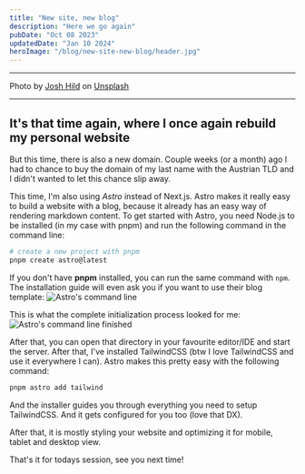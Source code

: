 ```yaml
---
title: "New site, new blog"
description: "Here we go again"
pubDate: "Oct 08 2023"
updatedDate: "Jan 10 2024"
heroImage: "/blog/new-site-new-blog/header.jpg"
---
```


<hr />
Photo by <a href="https://unsplash.com/@joshhild?utm_content=creditCopyText&utm_medium=referral&utm_source=unsplash">Josh Hild</a> on <a href="https://unsplash.com/photos/brown-field-under-cloudy-sky-during-daytime-0fVKQbBqB9k?utm_content=creditCopyText&utm_medium=referral&utm_source=unsplash">Unsplash</a>

<hr />

## It's that time again, where I once again rebuild my personal website

But this time, there is also a new domain. Couple weeks (or a month) ago I had to chance to buy the domain of my last name with the Austrian TLD and I didn't wanted to let this chance slip away.

This time, I'm also using *Astro* instead of Next.js. Astro makes it really easy to build a website with a blog, because it already has an easy way of rendering markdown content. To get started with Astro, you need Node.js to be installed (in my case with pnpm) and run the following command in the command line:

```bash
# create a new project with pnpm
pnpm create astro@latest
```

If you don't have **pnpm** installed, you can run the same command with `npm`.
The installation guide will even ask you if you want to use their blog template:
![Astro's command line](../../../public/blog/new-site-new-blog/1.png)

This is what the complete initialization process looked for me:
![Astro's command line finished](../../../public/blog/new-site-new-blog/2.png)

After that, you can open that directory in your favourite editor/IDE and start the server. After that, I've installed TailwindCSS (btw I love TailwindCSS and use it everywhere I can). Astro makes this pretty easy with the following command:

```bash
pnpm astro add tailwind
```

And the installer guides you through everything you need to setup TailwindCSS. And it gets configured for you too (love that DX).

After that, it is mostly styling your website and optimizing it for mobile, tablet and desktop view.

That's it for todays session, see you next time!

